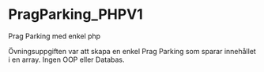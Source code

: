 # PragParking_PHPV1
Prag Parking med enkel php

Övningsuppgiften var att skapa en enkel Prag Parking som sparar innehållet i en array.
Ingen OOP eller Databas.
